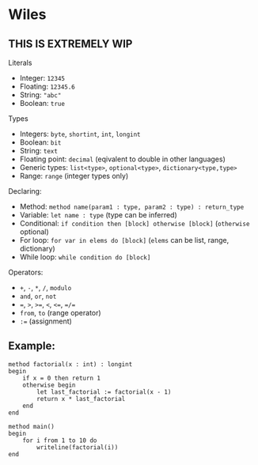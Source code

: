 # Wiles

## THIS IS EXTREMELY WIP

Literals

- Integer: `12345`
- Floating: `12345.6`
- String: `"abc"`
- Boolean: `true`

Types
- Integers: `byte`, `shortint`, `int`, `longint`
- Boolean: `bit`
- String: `text`
- Floating point: `decimal` (eqivalent to double in other languages)
- Generic types: `list<type>`, `optional<type>`, `dictionary<type,type>`
- Range: `range` (integer types only)

Declaring:
- Method: `method name(param1 : type, param2 : type) : return_type`
- Variable: `let name : type` (type can be inferred)
- Conditional: `if condition then [block] otherwise [block]` (`otherwise` optional)
- For loop: `for var in elems do [block]` (`elems` can be list, range, dictionary)
- While loop: `while condition do [block]`

Operators:
- `+`, `-`, `*`, `/`, `modulo`
- `and`, `or`, `not`
- `=`, `>`, `>=`, `<`, `<=`, `=/=`
- `from`, `to` (range operator)
- `:=` (assignment)

## Example:

```
method factorial(x : int) : longint
begin
    if x = 0 then return 1
    otherwise begin
        let last_factorial := factorial(x - 1)
        return x * last_factorial
    end
end
    
method main()
begin
    for i from 1 to 10 do
        writeline(factorial(i))
end

```
